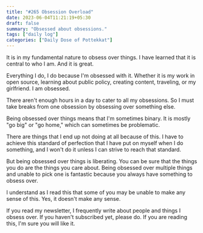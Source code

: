 ```yaml
---
title: "#265 Obsession Overload"
date: 2023-06-04T11:21:19+05:30
draft: false
summary: "Obsessed about obsessions."
tags: ["daily log"]
categories: ["Daily Dose of Pottekkat"]
---
```


It is in my fundamental nature to obsess over things. I have learned that it is central to who I am. And it is great.

Everything I do, I do because I'm obsessed with it. Whether it is my work in open source, learning about public policy, creating content, traveling, or my girlfriend. I am obsessed.

There aren't enough hours in a day to cater to all my obsessions. So I must take breaks from one obsession by obsessing over something else.

Being obsessed over things means that I'm sometimes binary. It is mostly "go big" or "go home," which can sometimes be problematic.

There are things that I end up not doing at all because of this. I have to achieve this standard of perfection that I have put on myself when I do something, and I won't do it unless I can strive to reach that standard.

But being obsessed over things is liberating. You can be sure that the things you do are the things you care about. Being obsessed over multiple things and unable to pick one is fantastic because you always have something to obsess over.

I understand as I read this that some of you may be unable to make any sense of this. Yes, it doesn't make any sense.

If you read my newsletter, I frequently write about people and things I obsess over. If you haven't subscribed yet, please do. If you are reading this, I'm sure you will like it.
